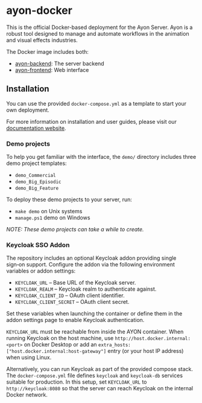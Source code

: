 ayon-docker
===========

This is the official Docker-based deployment for the Ayon Server. 
Ayon is a robust tool designed to manage and automate workflows in the animation and visual effects industries.

The Docker image includes both:

- [ayon-backend](https://github.com/ynput/ayon-backend): The server backend
- [ayon-frontend](https://github.com/ynput/ayon-frontend): Web interface


Installation
------------

You can use the provided `docker-compose.yml` as a template to start your own deployment.

For more information on installation and user guides, 
please visit our [documentation website](https://ayon.ynput.io/docs/system_introduction).

### Demo projects

To help you get familiar with the interface, the `demo/` directory includes three demo project templates:

- `demo_Commercial`
- `demo_Big_Episodic`
- `demo_Big_Feature`

To deploy these demo projects to your server, run:

- `make demo` on Unix systems
- `manage.ps1` demo on Windows

*NOTE: These demo projects can take a while to create.*

### Keycloak SSO Addon

The repository includes an optional Keycloak addon providing single sign‑on support.
Configure the addon via the following environment variables or addon settings:

- `KEYCLOAK_URL` – Base URL of the Keycloak server.
- `KEYCLOAK_REALM` – Keycloak realm to authenticate against.
- `KEYCLOAK_CLIENT_ID` – OAuth client identifier.
- `KEYCLOAK_CLIENT_SECRET` – OAuth client secret.

Set these variables when launching the container or define them in the addon settings page to enable Keycloak authentication.

`KEYCLOAK_URL` must be reachable from inside the AYON container. When running
Keycloak on the host machine, use `http://host.docker.internal:<port>` on
Docker Desktop or add an `extra_hosts: ["host.docker.internal:host-gateway"]`
entry (or your host IP address) when using Linux.

Alternatively, you can run Keycloak as part of the provided compose stack. The
`docker-compose.yml` file defines `keycloak` and `keycloak-db` services suitable
for production. In this setup, set `KEYCLOAK_URL` to `http://keycloak:8080` so
that the server can reach Keycloak on the internal Docker network.

